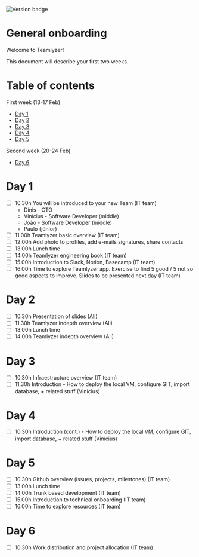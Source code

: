![Version badge](https://img.shields.io/badge/Version-1.0.0-blue.svg?maxAge=2592000)

**General onboarding**
========================

Welcome to Teamlyzer!

This document will describe your first two weeks.

Table of contents
=================

First week (13-17 Feb)

  * [Day 1](#day-1) 
  * [Day 2](#day-2) 
  * [Day 3](#day-3) 
  * [Day 4](#day-4) 
  * [Day 5](#day-5) 

Second week (20-24 Feb)

  * [Day 6](#day-6) 

**Day 1**
=======

- [ ] 10.30h You will be introduced to your new Team (IT team)
    - Dinis - CTO
    - Vinícius - Software Developer (middle)
    - João - Software Developer (middle)
    - Paulo (júnior)
- [ ] 11.00h Teamlyzer basic overview (IT team)
- [ ] 12.00h Add photo to profiles, add e-mails signatures, share contacts
- [ ] 13.00h Lunch time
- [ ] 14.00h Teamlyzer engineering book (IT team)
- [ ] 15.00h Introduction to Slack, Notion, Basecamp (IT team)
- [ ] 16.00h Time to explore Teamlyzer app. Exercise to find 5 good / 5 not so good aspects to improve. Slides to be presented next day (IT team)

**Day 2**
=======

- [ ] 10.30h Presentation of slides (All)
- [ ] 11.30h Teamlyzer indepth overview (All)
- [ ] 13.00h Lunch time
- [ ] 14.00h Teamlyzer indepth overview (All)

**Day 3**
=======

- [ ] 10.30h Infraestructure overview (IT team)
- [ ] 11.30h Introduction - How to deploy the local VM, configure GIT, import database, + related stuff (Vinícius)

**Day 4**
=======

- [ ] 10.30h Introduction (cont.) - How to deploy the local VM, configure GIT, import database, + related stuff (Vinícius)


**Day 5**
=======

- [ ] 10.30h Github overview (issues, projects, milestones) (IT team)
- [ ] 13.00h Lunch time
- [ ] 14.00h Trunk based development (IT team)
- [ ] 15.00h Introduction to technical onboarding (IT team)
- [ ] 16.00h Time to explore resources (IT team)

**Day 6**
=======

- [ ] 10.30h Work distribution and project allocation (IT team)

